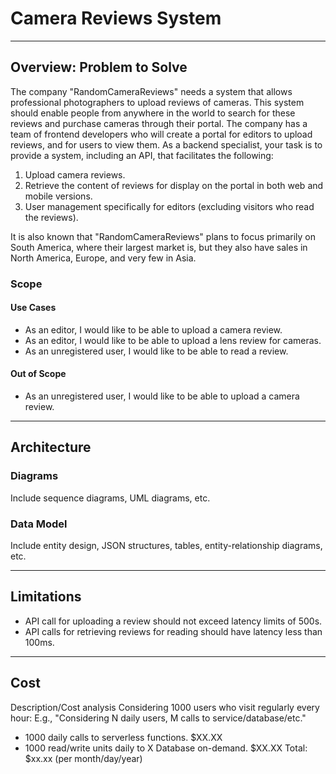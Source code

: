 # Camera Reviews System
---

## Overview: Problem to Solve
The company "RandomCameraReviews" needs a system that allows professional photographers to upload reviews of cameras. This system should enable people from anywhere in the world to search for these reviews and purchase cameras through their portal. The company has a team of frontend developers who will create a portal for editors to upload reviews, and for users to view them. As a backend specialist, your task is to provide a system, including an API, that facilitates the following:

1. Upload camera reviews.
2. Retrieve the content of reviews for display on the portal in both web and mobile versions.
3. User management specifically for editors (excluding visitors who read the reviews).

It is also known that "RandomCameraReviews" plans to focus primarily on South America, where their largest market is, but they also have sales in North America, Europe, and very few in Asia.


### Scope

#### Use Cases
* As an editor, I would like to be able to upload a camera review.
* As an editor, I would like to be able to upload a lens review for cameras.
* As an unregistered user, I would like to be able to read a review.

#### Out of Scope
* As an unregistered user, I would like to be able to upload a camera review.

---

## Architecture

### Diagrams
Include sequence diagrams, UML diagrams, etc.

### Data Model
Include entity design, JSON structures, tables, entity-relationship diagrams, etc.

---

## Limitations
* API call for uploading a review should not exceed latency limits of 500s.
* API calls for retrieving reviews for reading should have latency less than 100ms.

---

## Cost
Description/Cost analysis
Considering 1000 users who visit regularly every hour:
E.g.,
"Considering N daily users, M calls to service/database/etc."
* 1000 daily calls to serverless functions. $XX.XX
* 1000 read/write units daily to X Database on-demand. $XX.XX
Total: $xx.xx (per month/day/year)